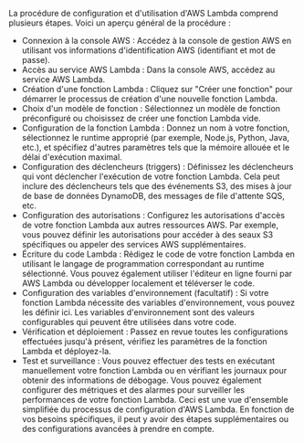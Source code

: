 La procédure de configuration et d'utilisation d'AWS Lambda comprend plusieurs étapes. Voici un aperçu général de la procédure :
- Connexion à la console AWS : Accédez à la console de gestion AWS en utilisant vos informations d'identification AWS (identifiant et mot de passe).
- Accès au service AWS Lambda : Dans la console AWS, accédez au service AWS Lambda.
- Création d'une fonction Lambda : Cliquez sur "Créer une fonction" pour démarrer le processus de création d'une nouvelle fonction Lambda.
- Choix d'un modèle de fonction : Sélectionnez un modèle de fonction préconfiguré ou choisissez de créer une fonction Lambda vide.
- Configuration de la fonction Lambda : Donnez un nom à votre fonction, sélectionnez le runtime approprié (par exemple, Node.js, Python, Java, etc.),
  et spécifiez d'autres paramètres tels que la mémoire allouée et le délai d'exécution maximal.
- Configuration des déclencheurs (triggers) : Définissez les déclencheurs qui vont déclencher l'exécution de votre fonction Lambda.
  Cela peut inclure des déclencheurs tels que des événements S3, des mises à jour de base de données DynamoDB, des messages de file d'attente SQS, etc.
- Configuration des autorisations : Configurez les autorisations d'accès de votre fonction Lambda aux autres ressources AWS.
  Par exemple, vous pouvez définir les autorisations pour accéder à des seaux S3 spécifiques ou appeler des services AWS supplémentaires.
- Écriture du code Lambda : Rédigez le code de votre fonction Lambda en utilisant le langage de programmation correspondant au runtime sélectionné.
  Vous pouvez également utiliser l'éditeur en ligne fourni par AWS Lambda ou développer localement et téléverser le code.
- Configuration des variables d'environnement (facultatif) : Si votre fonction Lambda nécessite des variables d'environnement, vous pouvez les définir ici.
  Les variables d'environnement sont des valeurs configurables qui peuvent être utilisées dans votre code.
- Vérification et déploiement : Passez en revue toutes les configurations effectuées jusqu'à présent, vérifiez les paramètres de la fonction Lambda et déployez-la.
- Test et surveillance : Vous pouvez effectuer des tests en exécutant manuellement votre fonction Lambda ou en vérifiant les journaux pour obtenir des informations de débogage.
  Vous pouvez également configurer des métriques et des alarmes pour surveiller les performances de votre fonction Lambda.
Ceci est une vue d'ensemble simplifiée du processus de configuration d'AWS Lambda. En fonction de vos besoins spécifiques, il peut y avoir des étapes supplémentaires
ou des configurations avancées à prendre en compte.
